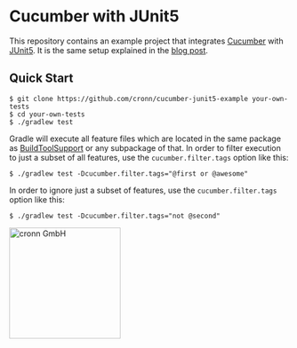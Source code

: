# Cucumber with JUnit5

This repository contains an example project that integrates [Cucumber](https://cucumber.io/) with [JUnit5](https://junit.org/junit5/). It is the same setup explained in the [blog post](https://www.blog.cronn.de/en/testing/2020/08/17/cucumber-junit5.html).

## Quick Start

```shell
$ git clone https://github.com/cronn/cucumber-junit5-example your-own-tests
$ cd your-own-tests
$ ./gradlew test
```

Gradle will execute all feature files which are located in the same package as [BuildToolSupport](https://github.com/cronn/cucumber-junit5-example/blob/master/src/test/java/com/example/BuildToolSupport.java) or any subpackage of that. In order to filter execution to just a subset of all features, use the `cucumber.filter.tags` option like this:

```shell script
$ ./gradlew test -Dcucumber.filter.tags="@first or @awesome"
```

In order to ignore just a subset of features, use the `cucumber.filter.tags` option like this:

```shell script
$ ./gradlew test -Dcucumber.filter.tags="not @second"
```

[<img src="https://www.cronn.de/img/logo_name_rgb_1200x630.png" alt="cronn GmbH" width="200"/>](https://www.cronn.de/)
